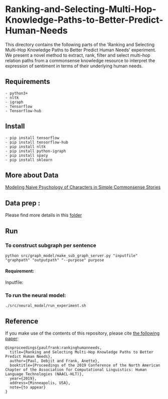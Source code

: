 # Ranking-and-Selecting-Multi-Hop-Knowledge-Paths-to-Better-Predict-Human-Needs
This directory contains the following parts of the 'Ranking and Selecting Multi-Hop Knowledge Paths to Better Predict Human Needs' experiment. We present a novel method to extract, rank, filter and select multi-hop relation paths from a commonsense knowledge resource to interpret the expression of sentiment in terms of their underlying human needs.

## Requirements 
~~~~
- python3+
- nltk
- igraph
- Tensorflow 
- Tensorflow-hub
~~~~

## Install
~~~~
- pip install tensorflow
- pip install tensorflow-hub
- pip install nltk
- pip install python-igraph
- pip install spacy 
- pip install sklearn
~~~~

## More about Data
[Modeling Naive Psychology of Characters in Simple Commonsense Stories](https://uwnlp.github.io/storycommonsense/)

## Data prep : 

Please find more details in this [folder](https://github.com/debjitpaul/Multi-Hop-Knowledge-Paths-Human-Needs/tree/master/src/data_prep)


## Run
### To construct subgraph per sentence 
~~~ 
python src/graph_model/make_sub_graph_server.py "inputfile" "graphpath" "outputpath" "--purpose" purpose
~~~
#### Requirement: 
Inputfile: 
### To run the neural model: 
~~~
./src/neural_model/run_experiment.sh
~~~


## Reference

If you make use of the contents of this repository, please cite [the following paper](https://arxiv.org/abs/1904.00676):

```
@inproceedings{paulfrank:rankinghumanneeds,
  title={Ranking and Selecting Multi-Hop Knowledge Paths to Better Predict Human Needs},
  author={Paul, Debjit and Frank, Anette},
  booktitle={Proceedings of the 2019 Conference of the North American Chapter of the Association for Computational Linguistics: Human Language Technologies (NAACL-HLT)},
  year={2019},
  address={Minneapolis, USA},
  note={to appear}
}
